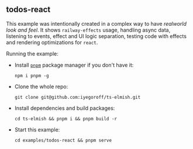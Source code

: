 ## todos-react

This example was intentionally created in a complex way to have <i>realworld look and feel</i>. It shows `railway-effects` usage, handling async data, listening to events, effect and UI logic separation, testing code with effects and rendering optimizations for `react`.

Running the example:

- Install [`pnpm`](https://pnpm.io/) package manager if you don't have it:
  ```
  npm i pnpm -g
  ```
- Clone the whole repo:
  ```
  git clone git@github.com:iyegoroff/ts-elmish.git
  ```
- Install dependencies and build packages:
  ```
  cd ts-elmish && pnpm i && pnpm build -r
  ```
- Start this example:
  ```
  cd examples/todos-react && pnpm serve
  ```

